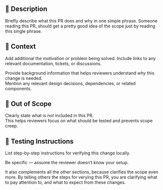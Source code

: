 ## 📝 Description
Briefly describe what this PR does and why in one simple phrase. Someone reading this PR, should get a pretty good idea of the scope just by reading this single phrase.

## 🧠 Context
Add additional  the motivation or problem being solved. Include links to any relevant documentation, tickets, or discussions.

Provide background information that helps reviewers understand *why* this change is needed.  
Mention any relevant design decisions, dependencies, or related components.  

## 🚫 Out of Scope
Clearly state what is *not* included in this PR.  
This helps reviewers focus on what should be tested and prevents scope creep.

## 🧪 Testing Instructions
List step-by-step instructions for verifying this change locally.

Be specific — assume the reviewer doesn’t know your setup.

It also complements all the other sections, because clarifies the scope even more. By telling others the steps for verying this PR, you are clarifying what to pay attention to, and what to expect from these changes. 

